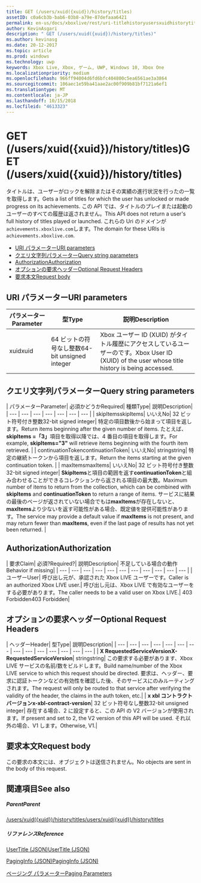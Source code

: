 ```yaml
---
title: GET (/users/xuid({xuid})/history/titles)
assetID: c0a6cb3b-bab6-03b8-a79e-87defaaa6421
permalink: en-us/docs/xboxlive/rest/uri-titlehistoryusersxuidhistorytitlesgetv2.html
author: KevinAsgari
description: " GET (/users/xuid({xuid})/history/titles)"
ms.author: kevinasg
ms.date: 20-12-2017
ms.topic: article
ms.prod: windows
ms.technology: uwp
keywords: Xbox Live, Xbox, ゲーム, UWP, Windows 10, Xbox One
ms.localizationpriority: medium
ms.openlocfilehash: 966ff94004d6fd6bfc404800c5ea6561ae3a3864
ms.sourcegitcommit: 106aec1e59ba41aae2ac00f909b81bf7121a6ef1
ms.translationtype: MT
ms.contentlocale: ja-JP
ms.lasthandoff: 10/15/2018
ms.locfileid: "4613323"
---
```

# <a name="get-usersxuidxuidhistorytitles"></a><span data-ttu-id="d665a-104">GET (/users/xuid({xuid})/history/titles)</span><span class="sxs-lookup"><span data-stu-id="d665a-104">GET (/users/xuid({xuid})/history/titles)</span></span>
<span data-ttu-id="d665a-105">タイトルは、ユーザーがロックを解除またはその実績の進行状況を行ったの一覧を取得します。</span><span class="sxs-lookup"><span data-stu-id="d665a-105">Gets a list of titles for which the user has unlocked or made progress on its achievements.</span></span> <span data-ttu-id="d665a-106">この API では、タイトルのプレイまたは起動のユーザーのすべての履歴は返されません。</span><span class="sxs-lookup"><span data-stu-id="d665a-106">This API does not return a user's full history of titles played or launched.</span></span> <span data-ttu-id="d665a-107">これらの Uri のドメインが`achievements.xboxlive.com`します。</span><span class="sxs-lookup"><span data-stu-id="d665a-107">The domain for these URIs is `achievements.xboxlive.com`.</span></span>
 
  * [<span data-ttu-id="d665a-108">URI パラメーター</span><span class="sxs-lookup"><span data-stu-id="d665a-108">URI parameters</span></span>](#ID4EY)
  * [<span data-ttu-id="d665a-109">クエリ文字列パラメーター</span><span class="sxs-lookup"><span data-stu-id="d665a-109">Query string parameters</span></span>](#ID4EDB)
  * [<span data-ttu-id="d665a-110">Authorization</span><span class="sxs-lookup"><span data-stu-id="d665a-110">Authorization</span></span>](#ID4EFD)
  * [<span data-ttu-id="d665a-111">オプションの要求ヘッダー</span><span class="sxs-lookup"><span data-stu-id="d665a-111">Optional Request Headers</span></span>](#ID4EGE)
  * [<span data-ttu-id="d665a-112">要求本文</span><span class="sxs-lookup"><span data-stu-id="d665a-112">Request body</span></span>](#ID4ERF)
 
<a id="ID4EY"></a>

 
## <a name="uri-parameters"></a><span data-ttu-id="d665a-113">URI パラメーター</span><span class="sxs-lookup"><span data-stu-id="d665a-113">URI parameters</span></span>
 
| <span data-ttu-id="d665a-114">パラメーター</span><span class="sxs-lookup"><span data-stu-id="d665a-114">Parameter</span></span>| <span data-ttu-id="d665a-115">型</span><span class="sxs-lookup"><span data-stu-id="d665a-115">Type</span></span>| <span data-ttu-id="d665a-116">説明</span><span class="sxs-lookup"><span data-stu-id="d665a-116">Description</span></span>| 
| --- | --- | --- | 
| <span data-ttu-id="d665a-117">xuid</span><span class="sxs-lookup"><span data-stu-id="d665a-117">xuid</span></span>| <span data-ttu-id="d665a-118">64 ビットの符号なし整数</span><span class="sxs-lookup"><span data-stu-id="d665a-118">64-bit unsigned integer</span></span>| <span data-ttu-id="d665a-119">Xbox ユーザー ID (XUID) がタイトル履歴にアクセスしているユーザーのです。</span><span class="sxs-lookup"><span data-stu-id="d665a-119">Xbox User ID (XUID) of the user whose title history is being accessed.</span></span>| 
  
<a id="ID4EDB"></a>

 
## <a name="query-string-parameters"></a><span data-ttu-id="d665a-120">クエリ文字列パラメーター</span><span class="sxs-lookup"><span data-stu-id="d665a-120">Query string parameters</span></span>
 
| <span data-ttu-id="d665a-121">パラメーター</span><span class="sxs-lookup"><span data-stu-id="d665a-121">Parameter</span></span>| <span data-ttu-id="d665a-122">必須かどうか</span><span class="sxs-lookup"><span data-stu-id="d665a-122">Required</span></span>| <span data-ttu-id="d665a-123">種類</span><span class="sxs-lookup"><span data-stu-id="d665a-123">Type</span></span>| <span data-ttu-id="d665a-124">説明</span><span class="sxs-lookup"><span data-stu-id="d665a-124">Description</span></span>| 
| --- | --- | --- | --- | --- | --- | --- | 
| <span data-ttu-id="d665a-125">skipItems</span><span class="sxs-lookup"><span data-stu-id="d665a-125">skipItems</span></span>| <span data-ttu-id="d665a-126">いいえ</span><span class="sxs-lookup"><span data-stu-id="d665a-126">No</span></span>| <span data-ttu-id="d665a-127">32 ビット符号付き整数</span><span class="sxs-lookup"><span data-stu-id="d665a-127">32-bit signed integer</span></span>| <span data-ttu-id="d665a-128">特定の項目数後から始まって項目を返します。</span><span class="sxs-lookup"><span data-stu-id="d665a-128">Return items beginning after the given number of items.</span></span> <span data-ttu-id="d665a-129">たとえば、 <b>skipItems =「3」</b>項目を取得以降では、4 番目の項目を取得します。</span><span class="sxs-lookup"><span data-stu-id="d665a-129">For example, <b>skipItems="3"</b> will retrieve items beginning with the fourth item retrieved.</span></span> | 
| <span data-ttu-id="d665a-130">continuationToken</span><span class="sxs-lookup"><span data-stu-id="d665a-130">continuationToken</span></span>| <span data-ttu-id="d665a-131">いいえ</span><span class="sxs-lookup"><span data-stu-id="d665a-131">No</span></span>| <span data-ttu-id="d665a-132">string</span><span class="sxs-lookup"><span data-stu-id="d665a-132">string</span></span>| <span data-ttu-id="d665a-133">特定の継続トークンから項目を返します。</span><span class="sxs-lookup"><span data-stu-id="d665a-133">Return the items starting at the given continuation token.</span></span> | 
| <span data-ttu-id="d665a-134">maxItems</span><span class="sxs-lookup"><span data-stu-id="d665a-134">maxItems</span></span>| <span data-ttu-id="d665a-135">いいえ</span><span class="sxs-lookup"><span data-stu-id="d665a-135">No</span></span>| <span data-ttu-id="d665a-136">32 ビット符号付き整数</span><span class="sxs-lookup"><span data-stu-id="d665a-136">32-bit signed integer</span></span>| <span data-ttu-id="d665a-137"><b>SkipItems</b>と項目の範囲を返す<b>continuationToken</b>と組み合わせることができるコレクションから返される項目の最大数。</span><span class="sxs-lookup"><span data-stu-id="d665a-137">Maximum number of items to return from the collection, which can be combined with <b>skipItems</b> and <b>continuationToken</b> to return a range of items.</span></span> <span data-ttu-id="d665a-138">サービスに結果の最後のページが返されていない場合でもは<b>maxItems</b>が存在しないと、 <b>maxItems</b>より少ないを返す可能性がある場合、既定値を提供可能性があります。</span><span class="sxs-lookup"><span data-stu-id="d665a-138">The service may provide a default value if <b>maxItems</b> is not present, and may return fewer than <b>maxItems</b>, even if the last page of results has not yet been returned.</span></span> | 
  
<a id="ID4EFD"></a>

 
## <a name="authorization"></a><span data-ttu-id="d665a-139">Authorization</span><span class="sxs-lookup"><span data-stu-id="d665a-139">Authorization</span></span>
 
| <span data-ttu-id="d665a-140">要求</span><span class="sxs-lookup"><span data-stu-id="d665a-140">Claim</span></span>| <span data-ttu-id="d665a-141">必須?</span><span class="sxs-lookup"><span data-stu-id="d665a-141">Required?</span></span>| <span data-ttu-id="d665a-142">説明</span><span class="sxs-lookup"><span data-stu-id="d665a-142">Description</span></span>| <span data-ttu-id="d665a-143">不足している場合の動作</span><span class="sxs-lookup"><span data-stu-id="d665a-143">Behavior if missing</span></span>| 
| --- | --- | --- | --- | --- | --- | --- | --- | --- | --- | --- | 
| <span data-ttu-id="d665a-144">ユーザー</span><span class="sxs-lookup"><span data-stu-id="d665a-144">User</span></span>| <span data-ttu-id="d665a-145">呼び出し元が、承認された Xbox LIVE ユーザーです。</span><span class="sxs-lookup"><span data-stu-id="d665a-145">Caller is an authorized Xbox LIVE user.</span></span>| <span data-ttu-id="d665a-146">呼び出し元は、Xbox LIVE で有効なユーザーをする必要があります。</span><span class="sxs-lookup"><span data-stu-id="d665a-146">The caller needs to be a valid user on Xbox LIVE.</span></span>| <span data-ttu-id="d665a-147">403 Forbidden</span><span class="sxs-lookup"><span data-stu-id="d665a-147">403 Forbidden</span></span>| 
  
<a id="ID4EGE"></a>

 
## <a name="optional-request-headers"></a><span data-ttu-id="d665a-148">オプションの要求ヘッダー</span><span class="sxs-lookup"><span data-stu-id="d665a-148">Optional Request Headers</span></span>
 
| <span data-ttu-id="d665a-149">ヘッダー</span><span class="sxs-lookup"><span data-stu-id="d665a-149">Header</span></span>| <span data-ttu-id="d665a-150">型</span><span class="sxs-lookup"><span data-stu-id="d665a-150">Type</span></span>| <span data-ttu-id="d665a-151">説明</span><span class="sxs-lookup"><span data-stu-id="d665a-151">Description</span></span>| 
| --- | --- | --- | --- | --- | --- | --- | --- | --- | --- | --- | --- | --- | --- | 
| <b><span data-ttu-id="d665a-152">X RequestedServiceVersion</span><span class="sxs-lookup"><span data-stu-id="d665a-152">X-RequestedServiceVersion</span></span></b>| <span data-ttu-id="d665a-153">string</span><span class="sxs-lookup"><span data-stu-id="d665a-153">string</span></span>| <span data-ttu-id="d665a-154">この要求する必要があります、Xbox LIVE サービスの名前/数をビルドします。</span><span class="sxs-lookup"><span data-stu-id="d665a-154">Build name/number of the Xbox LIVE service to which this request should be directed.</span></span> <span data-ttu-id="d665a-155">要求は、ヘッダー、要求に認証トークンなどの有効性を確認した後、そのサービスにのみルーティングされます。</span><span class="sxs-lookup"><span data-stu-id="d665a-155">The request will only be routed to that service after verifying the validity of the header, the claims in the auth token, etc.</span></span>| 
| <b><span data-ttu-id="d665a-156">x xbl コントラクト バージョン</span><span class="sxs-lookup"><span data-stu-id="d665a-156">x-xbl-contract-version</span></span></b>| <span data-ttu-id="d665a-157">32 ビット符号なし整数</span><span class="sxs-lookup"><span data-stu-id="d665a-157">32-bit unsigned integer</span></span>| <span data-ttu-id="d665a-158">存在する場合、2 に設定すると、この API の V2 バージョンが使用されます。</span><span class="sxs-lookup"><span data-stu-id="d665a-158">If present and set to 2, the V2 version of this API will be used.</span></span> <span data-ttu-id="d665a-159">それ以外の場合、V1 します。</span><span class="sxs-lookup"><span data-stu-id="d665a-159">Otherwise, V1.</span></span>| 
  
<a id="ID4ERF"></a>

 
## <a name="request-body"></a><span data-ttu-id="d665a-160">要求本文</span><span class="sxs-lookup"><span data-stu-id="d665a-160">Request body</span></span>
 
<span data-ttu-id="d665a-161">この要求の本文には、オブジェクトは送信されません。</span><span class="sxs-lookup"><span data-stu-id="d665a-161">No objects are sent in the body of this request.</span></span>
  
<a id="ID4EDG"></a>

 
## <a name="see-also"></a><span data-ttu-id="d665a-162">関連項目</span><span class="sxs-lookup"><span data-stu-id="d665a-162">See also</span></span>
 
<a id="ID4EFG"></a>

 
##### <a name="parent"></a><span data-ttu-id="d665a-163">Parent</span><span class="sxs-lookup"><span data-stu-id="d665a-163">Parent</span></span> 

[<span data-ttu-id="d665a-164">/users/xuid({xuid})/history/titles</span><span class="sxs-lookup"><span data-stu-id="d665a-164">/users/xuid({xuid})/history/titles</span></span>](uri-titlehistoryusersxuidhistorytitlesv2.md)

  
<a id="ID4EPG"></a>

 
##### <a name="reference"></a><span data-ttu-id="d665a-165">リファレンス</span><span class="sxs-lookup"><span data-stu-id="d665a-165">Reference</span></span> 

[<span data-ttu-id="d665a-166">UserTitle (JSON)</span><span class="sxs-lookup"><span data-stu-id="d665a-166">UserTitle (JSON)</span></span>](../../json/json-usertitlev2.md)

 [<span data-ttu-id="d665a-167">PagingInfo (JSON)</span><span class="sxs-lookup"><span data-stu-id="d665a-167">PagingInfo (JSON)</span></span>](../../json/json-paginginfo.md)

 [<span data-ttu-id="d665a-168">ページング パラメーター</span><span class="sxs-lookup"><span data-stu-id="d665a-168">Paging Parameters</span></span>](../../additional/pagingparameters.md)

   